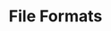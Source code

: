 ---
title: File Formats
level: igcse
paper: 1
topic: Data Representation
syllabus: 1.1.3
layout: cs_single
---